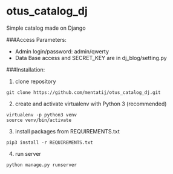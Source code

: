 # otus_catalog_dj
Simple catalog  made on Django

###Access Parameters:
* Admin login/password: admin/qwerty
* Data Base access and SECRET_KEY are in dj_blog/setting.py

###Installation:
1. clone repository
```commandline
git clone https://github.com/mentatij/otus_catalog_dj.git
```
2. create and activate virtualenv with Python 3 (recommended)
```commandline
virtualenv -p python3 venv
source venv/bin/activate
```
3. install packages from REQUIREMENTS.txt
```commandline
pip3 install -r REQUIREMENTS.txt
```
4. run server
```commandline
python manage.py runserver
```
